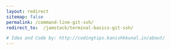 ```yaml
---
layout: redirect
sitemap: false
permalink: /command-line-git-ssh/
redirect_to:  /jamstack/terminal-basics-git-ssh/

# Idea and Code by: http://codingtips.kanishkkunal.in/about/
---
```


